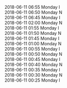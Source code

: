2018-06-11 06:55 Monday  I  
2018-06-11 06:50 Monday  N  
2018-06-11 06:45 Monday  I  
2018-06-11 02:00 Monday  N  
2018-06-11 01:55 Monday  I  
2018-06-11 01:50 Monday  N  
2018-06-11 01:45 Monday  I  
2018-06-11 01:00 Monday  N  
2018-06-11 00:55 Monday  I  
2018-06-11 00:50 Monday  N  
2018-06-11 00:45 Monday  I  
2018-06-11 00:40 Monday  N  
2018-06-11 00:35 Monday  I  
2018-06-11 00:30 Monday  N  
2018-06-11 00:25 Monday  I  
